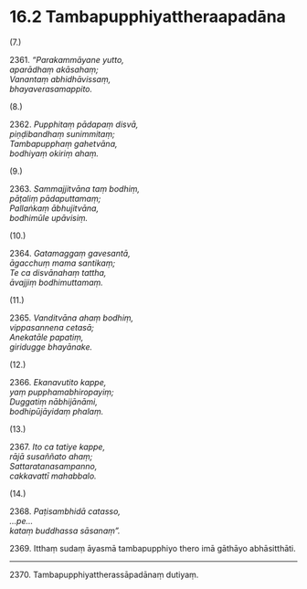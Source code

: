 # 16.2 Tambapupphiyattheraapadāna

(7.)

2361\. _“Parakammāyane yutto,_  
_aparādhaṃ akāsahaṃ;_  
_Vanantaṃ abhidhāvissaṃ,_  
_bhayaverasamappito._  

(8.)

2362\. _Pupphitaṃ pādapaṃ disvā,_  
_piṇḍibandhaṃ sunimmitaṃ;_  
_Tambapupphaṃ gahetvāna,_  
_bodhiyaṃ okiriṃ ahaṃ._  

(9.)

2363\. _Sammajjitvāna taṃ bodhiṃ,_  
_pāṭaliṃ pādaputtamaṃ;_  
_Pallaṅkaṃ ābhujitvāna,_  
_bodhimūle upāvisiṃ._  

(10.)

2364\. _Gatamaggaṃ gavesantā,_  
_āgacchuṃ mama santikaṃ;_  
_Te ca disvānahaṃ tattha,_  
_āvajjiṃ bodhimuttamaṃ._  

(11.)

2365\. _Vanditvāna ahaṃ bodhiṃ,_  
_vippasannena cetasā;_  
_Anekatāle papatiṃ,_  
_giridugge bhayānake._  

(12.)

2366\. _Ekanavutito kappe,_  
_yaṃ pupphamabhiropayiṃ;_  
_Duggatiṃ nābhijānāmi,_  
_bodhipūjāyidaṃ phalaṃ._  

(13.)

2367\. _Ito ca tatiye kappe,_  
_rājā susaññato ahaṃ;_  
_Sattaratanasampanno,_  
_cakkavattī mahabbalo._  

(14.)

2368\. _Paṭisambhidā catasso,_  
_…pe…_  
_kataṃ buddhassa sāsanaṃ”._  

2369\. Itthaṃ sudaṃ āyasmā tambapupphiyo thero imā gāthāyo abhāsitthāti.

---

2370\. Tambapupphiyattherassāpadānaṃ dutiyaṃ.
